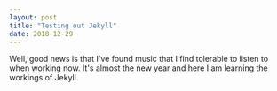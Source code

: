 ```yaml
---
layout: post
title: "Testing out Jekyll"
date: 2018-12-29
---
```


Well, good news is that I've found music that I find tolerable to listen to when working now. It's almost the new year and here I am learning the workings of Jekyll.
